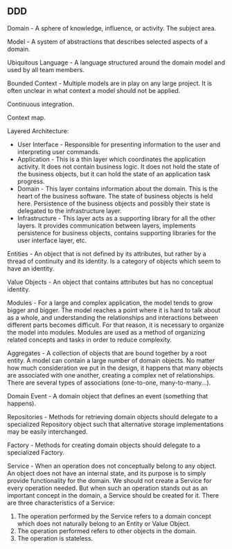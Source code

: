 DDD
-

Domain - A sphere of knowledge, influence, or activity. The subject area.

Model - A system of abstractions that describes selected aspects of a domain.

Ubiquitous Language - A language structured around the domain model
and used by all team members.

Bounded Context - Multiple models are in play on any large project.
It is often unclear in what context a model should not be applied.

Continuous integration.

Context map.

Layered Architecture:
* User Interface - Responsible for presenting information to the user and
interpreting user commands.
* Application - This is a thin layer which coordinates the application
activity. It does not contain business logic. It does not
hold the state of the business objects, but it can hold
the state of an application task progress.
* Domain - This layer contains information about the domain. This
is the heart of the business software. The state of
business objects is held here. Persistence of the
business objects and possibly their state is delegated to
the infrastructure layer.
* Infrastructure - This layer acts as a supporting library for all the other
layers. It provides communication between layers,
implements persistence for business objects, contains
supporting libraries for the user interface layer, etc.

Entities - An object that is not defined by its attributes,
but rather by a thread of continuity and its identity.
Is a category of objects which seem to have an identity.

Value Objects - An object that contains attributes but has no conceptual identity.

Modules - For a large and complex application, the model tends to grow
bigger and bigger. The model reaches a point where it is hard to
talk about as a whole, and understanding the relationships and
interactions between different parts becomes difficult. For that
reason, it is necessary to organize the model into modules.
Modules are used as a method of organizing related concepts
and tasks in order to reduce complexity.

Aggregates - A collection of objects that are bound together by a root entity.
A model can contain a large number of domain objects. No
matter how much consideration we put in the design, it happens
that many objects are associated with one another, creating a
complex net of relationships.
There are several types of associations (one-to-one, many-to-many...).

Domain Event - A domain object that defines an event (something that happens).

Repositories - Methods for retrieving domain objects
should delegate to a specialized Repository object
such that alternative storage implementations may be easily interchanged.

Factory - Methods for creating domain objects
should delegate to a specialized Factory.

Service - When an operation does not conceptually belong to any object.
An object does not have an internal state, and its purpose is to simply provide
functionality for the domain.
We should not create a Service for
every operation needed. But when such an operation stands out
as an important concept in the domain, a Service should be
created for it.
There are three characteristics of a Service:
1. The operation performed by the Service refers to a domain
concept which does not naturally belong to an Entity or Value
Object.
2. The operation performed refers to other objects in the domain.
3. The operation is stateless.
